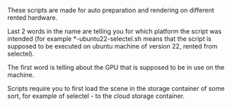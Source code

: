 These scripts are made for auto preparation and rendering on different rented hardware.

Last 2 words in the name are telling you for which platform the script was intended (for example *-ubuntu22-selectel.sh means that the script is supposed to be executed on ubuntu machine of version 22, rented from selectel).

The first word is telling about the GPU that is supposed to be in use on the machine.

Scripts require you to first load the scene in the storage container of some sort, for example of selectel - to the cloud storage container.
